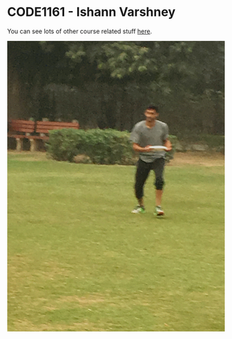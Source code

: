 # CODE1161 - Ishann Varshney

You can see lots of other course related stuff [here](https://notionparallax.co.uk/CODE1161).

![a photo of me](mugshot.png)

